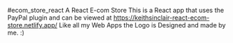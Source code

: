 #ecom_store_react
A React E-com Store
This is a React app that uses the PayPal plugin and can be viewed at https://keithsinclair-react-ecom-store.netlify.app/
Like all my Web Apps the Logo is Designed and made by me. :)
